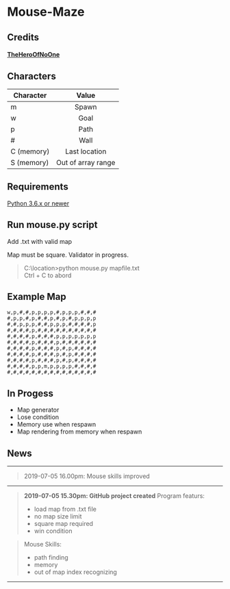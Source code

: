 # Mouse-Maze

## Credits

#### [TheHeroOfNoOne](https://github.com/EetuAaltonen)

## Characters

| Character  | Value              |
| -----------|:------------------:|
| m          | Spawn              |
| w          | Goal               |
| p          | Path               |
| #          | Wall               |
| C (memory) | Last location      |
| S (memory) | Out of array range |



## Requirements

[Python 3.6.x or newer](https://www.python.org/downloads/)

## Run mouse.py script

Add <map file name>.txt with valid map
    
Map must be square. Validator in progress.

> C:\location\>python mouse.py mapfile.txt  
> Ctrl + C to abord

## Example Map

```
w,p,#,#,p,p,p,p,#,p,p,p,#,#,#
#,p,p,#,p,#,#,p,#,p,#,p,p,p,p
#,#,p,p,p,#,#,p,p,p,#,#,#,#,p
#,#,#,#,p,#,#,#,#,#,#,#,#,#,#
#,#,#,#,p,#,#,#,p,p,p,p,p,p,p
#,#,#,#,p,#,#,#,p,#,#,#,#,#,#
#,#,#,#,p,#,#,#,p,#,p,#,#,#,#
#,#,#,#,p,#,#,#,p,#,p,#,#,#,#
#,#,#,#,p,#,#,#,p,#,p,#,#,#,#
#,#,#,#,p,p,m,p,p,p,p,#,#,#,#
#,#,#,#,#,#,#,#,#,#,#,#,#,#,#
```

## In Progess

* Map generator
* Lose condition
* Memory use when respawn
* Map rendering from memory when respawn

## News

---

> 2019-07-05 16.00pm: Mouse skills improved

---

> **2019-07-05 15.30pm: GitHub project created**
> Program featurs:
> * load map from .txt file
> * no map size limit
> * square map required
> * win condition

> Mouse Skills:
> * path finding
> * memory
> * out of map index recognizing

---
